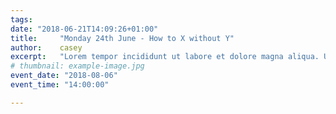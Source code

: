 ```yaml
---
tags:
date: "2018-06-21T14:09:26+01:00"
title:     "Monday 24th June - How to X without Y"
author:    casey
excerpt:   "Lorem tempor incididunt ut labore et dolore magna aliqua. Ut enim ad minim veniam, quis nostrud exercitation ullamco laboris nisi ut aliquip ex ea commodo consequat."
# thumbnail: example-image.jpg
event_date: "2018-08-06"
event_time: "14:00:00"

---
```

